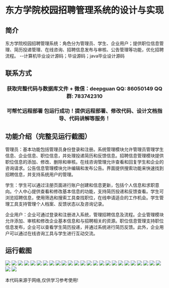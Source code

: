 <p><h1 align="center">东方学院校园招聘管理系统的设计与实现</h1></p>

## 简介
东方学院校园招聘管理系统：角色分为管理员、学生、企业用户；提供职位信息管理、简历投递管理、在线咨询、招聘信息发布与审核、公告管理等功能，优化招聘流程。    --计算机毕业设计源码；毕设源码；java毕业设计源码


## 联系方式
<p><h3 align="center">获取完整代码与数据库文件 + 微信：deepguan QQ: 86050149 QQ群: 783742310</h3></p>
<p><h3 align="center">可帮忙远程部署 包运行成功！提供远程部署、修改代码、设计文档指导、代码讲解等服务！</h3></p>

## 功能介绍（完整见运行截图）
管理员：基本功能包括管理员身份登录和注册。系统管理模块允许管理员管理学生信息、企业信息、职位信息，并处理投递简历和反馈信息。招聘信息管理模块提供职位信息的添加、修改、删除和审核。在线咨询管理允许查看和回复学生和企业的咨询请求。公告信息管理模块允许编辑和发布公告。界面提供搜索功能来快速找到招聘信息，并支持系统用户的管理。

学生：学生可以通过注册页面进行账户创建和信息更新，包括个人信息和求职意向。个人中心提供查看和修改基本信息的功能，支持简历投递和反馈查看。学生可浏览招聘信息，使用筛选和搜索工具查找职位，在线申请适合的工作机会。学生管理工具支持管理个人档案、反馈状态以及咨询记录。

企业用户：企业可通过登录和注册进入系统，管理招聘信息及流程。企业管理模块允许添加、审核和修改企业基本信息和与招聘相关的资源。职位信息管理支持职位信息发布，企业可以查看学生简历投递，并通过系统进行简历反馈。此外，企业用户可以通过在线咨询工具与学生进行互动交流。


## 运行截图
![](img/001.jpg)
![](img/002.jpg)
![](img/003.jpg)
![](img/004.jpg)
![](img/005.jpg)
![](img/006.jpg)
![](img/007.jpg)
![](img/008.jpg)
![](img/009.jpg)
![](img/010.jpg)
![](img/011.jpg)
![](img/012.jpg)
![](img/013.jpg)
![](img/014.jpg)
![](img/015.jpg)
![](img/016.jpg)
![](img/017.jpg)
![](img/018.jpg)
![](img/019.jpg)
![](img/020.jpg)
![](img/021.jpg)
![](img/022.jpg)
![](img/023.jpg)
![](img/024.jpg)
![](img/025.jpg)
![](img/026.jpg)
![](img/027.jpg)

<p>本代码来源于网络,仅供学习参考使用!</p>
